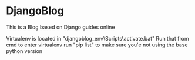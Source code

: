 # DjangoBlog
This is a Blog based on Django guides online

Virtualenv is located in "djangoblog_env\Scripts\activate.bat"
Run that from cmd to enter virtualenv
run "pip list" to make sure you'e not using the base python version
